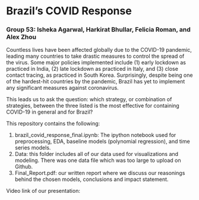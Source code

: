 # Brazil’s COVID Response

### Group 53: Isheka Agarwal, Harkirat Bhullar, Felicia Roman, and Alex Zhou

Countless lives have been affected globally due to the COVID-19 pandemic, leading many countries to take drastic measures to control the spread of the virus. Some major policies implemented  include (1) early lockdown as practiced in India, (2) late lockdown as practiced in Italy, and (3) close contact tracing, as practiced in South Korea. Surprisingly, despite being one of the hardest-hit countries by the pandemic, Brazil has yet to implement any significant measures against coronavirus. 

This leads us to ask the question: which strategy, or combination of strategies, between the three listed is the most effective for containing COVID-19 in general and for Brazil?

This repository contains the following:
1. brazil_covid_response_final.ipynb: The ipython notebook used for preprocessing, EDA, baseline models (polynomial regression), and time series models. 
2. Data: this folder includes all of our data used for visualizations and modeling. There was one data file which was too large to upload on Github. 
3. Final_Report.pdf: our written report where we discuss our reasonings behind the chosen models, conclusions and impact statement. 

Video link of our presentation:  

